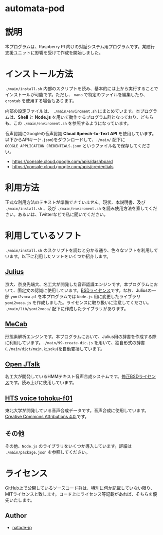 # automata-pod

# 説明

本プログラムは、Raspberry PI 向けの対話システム用プログラムです。某随行支援ユニットに影響を受けて作成を開始しました。

# インストール方法
`./main/install.sh` 内部のスクリプトを読み、基本的には上から実行することでインストールが可能です。ただし、 `nano` で特定のファイルを編集したり、 `crontab` を使用する場合もあります。

内部の設定ファイルは、 `./main/enviroment.sh` にまとめています。本プログラムは、**Shell** と **Node.js** を用いて動作するプログラム群となっており、どちらも、この `./main/enviroment.sh` を参照するようになっています。

音声認識にGoogleの音声認識 **Cloud Speech-to-Text API** を使用しています。以下からAPIキー(`*.json`)をダウンロードして、`./main/` 配下に `GOOGLE_APPLICATION_CREDENTIALS.json` というファイル名で保存してください。

- https://console.cloud.google.com/apis/dashboard
- https://console.cloud.google.com/apis/credentials

# 利用方法

正式な利用方法のテキストが準備できていません。現状、本説明書、及び `./main/install.sh` 、及び `./main/enviroment.sh` を読み使用方法を察してください。あるいは、Twitterなどで私に聞いてください。

# 利用しているソフト

`./main/install.sh` のスクリプトを読むと分かる通り、色々なソフトを利用しています。以下に利用したソフトをいくつか紹介します。

## [Julius](https://julius.osdn.jp/)

京大、奈良先端大、名工大が開発した音声認識エンジンです。本プログラムにおいて、固定文の認識に使用しています。[BSDライセンス](https://github.com/julius-speech/julius/blob/master/LICENSE)です。なお、Juliusの一部 `yomi2voca.pl` を本プログラムでは `Node.js` 用に変更したライブラリ `yomi2voca.js` を作成しました。ライセンスに取り扱いに注意してください。 `./main/lib/yomi2voca/` 配下に作成したライブラリがあります。

## [MeCab](https://taku910.github.io/mecab/)

形態素解析エンジンです。本プログラムにおいて、Julius用の辞書を作成する際に利用しています。`./main/99-create-dic.js` を用いて、独自形式の辞書(`./main/dict/main.kisoku`)を自動変換しています。

## [Open JTalk](http://open-jtalk.sourceforge.net/)

名工大が開発しているHMMテキスト音声合成システムです。[修正BSDライセンス](http://open-jtalk.sourceforge.net/readme_open_jtalk.php)です。読み上げに使用しています。

## [HTS voice tohoku-f01](https://github.com/icn-lab/htsvoice-tohoku-f01)

東北大学が開発している音声合成データです。音声合成に使用しています。[Creative Commons Attributions 4.0.](https://creativecommons.org/licenses/by/4.0/)です。

## その他

その他、`Node.js` のライブラリをいくつか導入しています。詳細は `./main/package.json` を参照してください。

# ライセンス

GitHub上で公開しているソースコード群は、特別に何か記載していない限り、MITライセンスと致します。コード上にライセンス等記載があれば、そちらを優先いたします。

## Author ##
- [natade-jp](https://github.com/natade-jp/)
